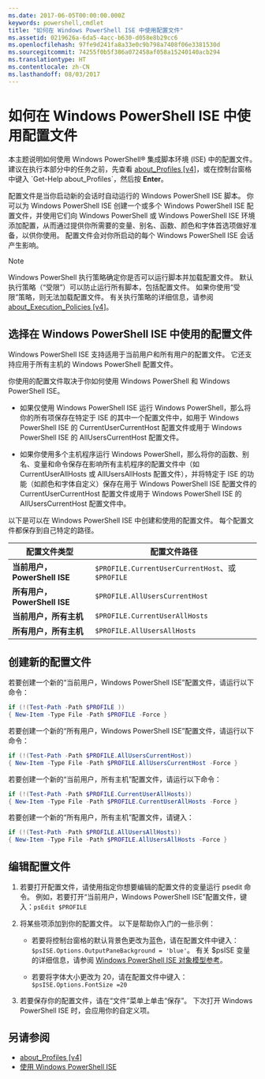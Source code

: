 ```yaml
---
ms.date: 2017-06-05T00:00:00.000Z
keywords: powershell,cmdlet
title: "如何在 Windows PowerShell ISE 中使用配置文件"
ms.assetid: 0219626a-6da5-4acc-b630-d058e8b29cc6
ms.openlocfilehash: 97fe9d241fa8a33e0c9b798a7408f06e3381530d
ms.sourcegitcommit: 74255f0b5f386a072458af058a15240140acb294
ms.translationtype: HT
ms.contentlocale: zh-CN
ms.lasthandoff: 08/03/2017
---
```

# <a name="how-to-use-profiles-in-windows-powershell-ise"></a>如何在 Windows PowerShell ISE 中使用配置文件
本主题说明如何使用 Windows PowerShell® 集成脚本环境 (ISE) 中的配置文件。 建议在执行本部分中的任务之前，先查看 [about_Profiles [v4]](https://technet.microsoft.com/library/e1d9e30a-70cc-4f36-949f-fc7cd96b4054(v=wps.630))，或在控制台窗格中键入 `Get-Help about_Profiles`，然后按 **Enter**。

配置文件是当你启动新的会话时自动运行的 Windows PowerShell ISE 脚本。  你可以为 Windows PowerShell ISE 创建一个或多个 Windows PowerShell ISE 配置文件，并使用它们向 Windows PowerShell 或 Windows PowerShell ISE 环境添加配置，从而通过提供你所需要的变量、别名、函数、颜色和字体首选项做好准备，以供你使用。 配置文件会对你所启动的每个 Windows PowerShell ISE 会话产生影响。

> [!NOTE]
> Windows PowerShell 执行策略确定你是否可以运行脚本并加载配置文件。 默认执行策略（“受限”）可以防止运行所有脚本，包括配置文件。 如果你使用“受限”策略，则无法加载配置文件。 有关执行策略的详细信息，请参阅 [about_Execution_Policies [v4]](https://technet.microsoft.com/library/347708dc-1515-4d74-978b-8334603472e6(v=wps.630))。

## <a name="selecting-a-profile-to-use-in-the-windows-powershell-ise"></a>选择在 Windows PowerShell ISE 中使用的配置文件
Windows PowerShell ISE 支持适用于当前用户和所有用户的配置文件。 它还支持应用于所有主机的 Windows PowerShell 配置文件。

你使用的配置文件取决于你如何使用 Windows PowerShell 和 Windows PowerShell ISE。

-   如果仅使用 Windows PowerShell ISE 运行 Windows PowerShell，那么将你的所有项保存在特定于 ISE 的其中一个配置文件中，如用于 Windows PowerShell ISE 的 CurrentUserCurrentHost 配置文件或用于 Windows PowerShell ISE 的 AllUsersCurrentHost 配置文件。

-   如果你使用多个主机程序运行 Windows PowerShell，那么将你的函数、别名、变量和命令保存在影响所有主机程序的配置文件中（如 CurrentUserAllHosts 或 AllUsersAllHosts 配置文件），并将特定于 ISE 的功能（如颜色和字体自定义）保存在用于 Windows PowerShell ISE 配置文件的 CurrentUserCurrentHost 配置文件或用于 Windows PowerShell ISE 的 AllUsersCurrentHost 配置文件中。

以下是可以在 Windows PowerShell ISE 中创建和使用的配置文件。 每个配置文件都保存到自己特定的路径。

| 配置文件类型 | 配置文件路径 |
| --- | --- |
| **当前用户，PowerShell ISE**| `$PROFILE.CurrentUserCurrentHost`、或 `$PROFILE` |
| **所有用户，PowerShell ISE**| `$PROFILE.AllUsersCurrentHost` |
| **当前用户，所有主机**| `$PROFILE.CurrentUserAllHosts` |
| **所有用户，所有主机** | `$PROFILE.AllUsersAllHosts` |

## <a name="to-create-a-new-profile"></a>创建新的配置文件
若要创建一个新的“当前用户，Windows PowerShell ISE”配置文件，请运行以下命令：

```powershell
if (!(Test-Path -Path $PROFILE )) 
{ New-Item -Type File -Path $PROFILE -Force }
```

若要创建一个新的“所有用户，Windows PowerShell ISE”配置文件，请运行以下命令：

```powershell
if (!(Test-Path -Path $PROFILE.AllUsersCurrentHost)) 
{ New-Item -Type File -Path $PROFILE.AllUsersCurrentHost -Force }
```

若要创建一个新的“当前用户，所有主机”配置文件，请运行以下命令：

```powershell
if (!(Test-Path -Path $PROFILE.CurrentUserAllHosts)) 
{ New-Item -Type File -Path $PROFILE.CurrentUserAllHosts -Force }
```

若要创建一个新的“所有用户，所有主机”配置文件，请键入：

```powershell
if (!(Test-Path -Path $PROFILE.AllUsersAllHosts)) 
{ New-Item -Type File -Path $PROFILE.AllUsersAllHosts -Force }
```

## <a name="to-edit-a-profile"></a>编辑配置文件

1.  若要打开配置文件，请使用指定你想要编辑的配置文件的变量运行 psedit 命令。 例如，若要打开“当前用户，Windows PowerShell ISE”配置文件，键入：`psEdit $PROFILE`

2.  将某些项添加到你的配置文件。 以下是帮助你入门的一些示例：

    -   若要将控制台窗格的默认背景色更改为蓝色，请在配置文件中键入：`$psISE.Options.OutputPaneBackground = 'blue'`。 有关 $psISE 变量的详细信息，请参阅 [Windows PowerShell ISE 对象模型参考](#windows-powershell-ise-object-model-reference)。

    -   若要将字体大小更改为 20，请在配置文件中键入：`$psISE.Options.FontSize =20`

3.  若要保存你的配置文件，请在“文件”菜单上单击“保存”。 下次打开 Windows PowerShell ISE 时，会应用你的自定义项。

## <a name="see-also"></a>另请参阅
- [about_Profiles [v4]](https://technet.microsoft.com/library/e1d9e30a-70cc-4f36-949f-fc7cd96b4054(v=wps.630))
- [使用 Windows PowerShell ISE](Using-the-Windows-PowerShell-ISE.md)

